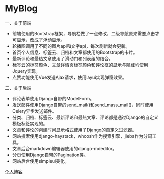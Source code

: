 # MyBlog
一、关于前端
- 前端使用的Bootstrap框架，导航栏做了一点修改，二级导航原来需要点击才可显示，改成了浮动显示。
- 轮播图调用了不同的图片api和文字api，每次刷新就会更新。
- 首页个人信息、标签云、归档和文章都使用的Bootstrap的卡片。
- 最新评论和最热文章使用了滑动门和列表组的结合。
- 标签云的标签颜色、文章详情页标签颜色和评论框的显示与隐藏均使用Jquery实现。
- 点赞功能使用Vue发送Ajax请求，使用layui实现弹窗效果。

二、关于后端
- 评论表单使用Django自带的ModelForm。
- 发送邮件使用Django自带的send_mail()和send_mass_mail()，同时使用Celery异步发送邮件。
- 分类、归档、标签云、最新评论和最热文章、评论都是通过Django的自定义模板标签实现的。
- 文章和评论的创建时间显示格式使用了Django的自定义过滤器。
- 网站搜索使用django-haystack，whoosh作为搜索引擎，jieba作为分词工具。
- 文章后台markdown编辑器使用的django-mdeditor。
- 分页使用Django自带的Pagination类。
- 网站后台使用simpleui美化。

[个人博客](www.zhangzyb.icu)

